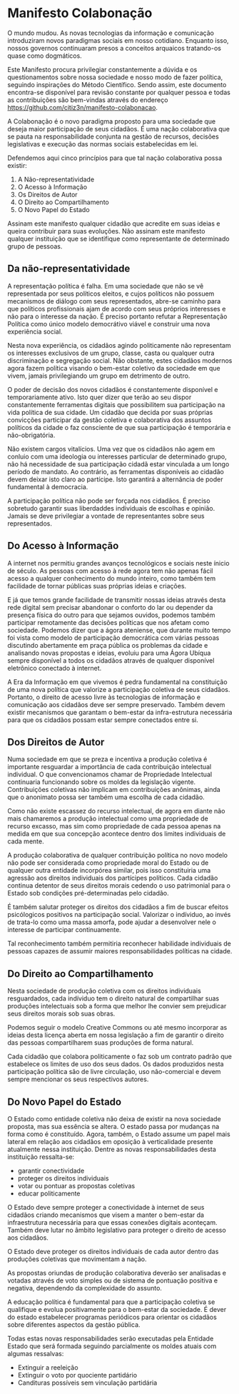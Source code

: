 # Manifesto Colabonação

O mundo mudou. As novas tecnologias da informação e comunicação introduziram novos paradigmas sociais em nosso cotidiano. Enquanto isso, nossos governos continuaram presos a conceitos arquaicos tratando-os quase como dogmáticos.

Este Manifesto procura privilegiar constantemente a dúvida e os questionamentos sobre nossa sociedade e nosso modo de fazer política, seguindo inspirações do Método Científico. Sendo assim, este documento encontra-se disponível para revisão constante por qualquer pessoa e todas as contribuições são bem-vindas através do endereço https://github.com/citiz3n/manifesto-colabonacao.

A Colabonação é o novo paradigma proposto para uma sociedade que deseja maior participação de seus cidadãos. É uma nação colaborativa que se pauta na responsabilidade conjunta na gestão de recursos, decisões legislativas e execução das normas sociais estabelecidas em lei.

Defendemos aqui cinco princípios para que tal nação colaborativa possa existir:

1. A Não-representatividade
2. O Acesso à Informação
3. Os Direitos de Autor
4. O Direito ao Compartilhamento
5. O Novo Papel do Estado

Assinam este manifesto qualquer cidadão que acredite em suas ideias e queira contribuir para suas evoluções. Não assinam este manifesto qualquer instituição que se identifique como representante de determinado grupo de pessoas.

## Da não-representatividade

A representação política é falha. Em uma sociedade que não se vê  representada por seus políticos eleitos, e cujos políticos não possuem mecanismos de diálogo com seus representados, abre-se caminho para que políticos profissionais ajam de acordo com seus próprios interesses e não para o interesse da nação. É preciso portanto refutar a Representação Política como único modelo democrátivo viável e construir uma nova experiência social.

Nesta nova experiência, os cidadãos agindo politicamente não representam os interesses exclusivos de um grupo, classe, casta ou qualquer outra discriminação e segregação social. Não obstante, estes cidadãos modernos agora fazem política visando o bem-estar coletivo da sociedade em que vivem, jamais privilegiando um grupo em detrimento de outro.

O poder de decisão dos novos cidadãos é constantemente disponível e temporariamente ativo. Isto quer dizer que terão ao seu dispor constantemente ferramentas digitais que possibilitem sua participação na vida política de sua cidade. Um cidadão que decida por suas próprias convicções participar da gestão coletiva e colaborativa dos assuntos políticos da cidade o faz consciente de que sua participação é temporária e não-obrigatória.

Não existem cargos vitalícios. Uma vez que os cidadãos não agem em conluio com uma ideologia ou interesses particular de determinado grupo, não há necessidade de sua participação cidadã estar vinculada a um longo período de mandato. Ao contrário, as ferramentas disponíveis ao cidadão devem deixar isto claro ao partícipe. Isto garantirá a alternância de poder fundamental à democracia.

A participação política não pode ser forçada nos cidadãos. É preciso sobretudo garantir suas liberdaddes individuais de escolhas e opinião. Jamais se deve privilegiar a vontade de representantes sobre seus representados.

## Do Acesso à Informação

A internet nos permitiu grandes avanços tecnológicos e sociais neste ínicio de século. As pessoas com acesso à rede agora tem não apenas fácil acesso a qualquer conhecimento do mundo inteiro, como também tem facilidade de tornar públicas suas próprias ideias e criações.

E já que temos grande facilidade de transmitir nossas ideias através desta rede digital sem precisar abandonar o conforto do lar ou depender da presença física do outro para que sejamos ouvidos, podemos também participar remotamente das decisões políticas que nos afetam como sociedade. Podemos dizer que a ágora ateniense, que durante muito tempo foi vista como modelo de participação democrática com várias pessoas discutindo abertamente em praça pública os problemas da cidade e analisando novas propostas e ideias, evoluiu para uma Ágora Ubíqua sempre disponível a todos os cidadãos através de qualquer disponível eletrônico conectado à internet.

A Era da Informação em que vivemos é pedra fundamental na constituição de uma nova política que valorize a participação coletiva de seus cidadãos. Portanto, o direito de acesso livre às tecnologias de informação e comunicação aos cidadãos deve ser sempre preservado. Também devem existir mecanismos que garantam o bem-estar da infra-estrutura necessária para que os cidadãos possam estar sempre conectados entre si.

## Dos Direitos de Autor

Numa sociedade em que se preza e incentiva a produção coletiva é importante resguardar a importância de cada contribuição intelectual individual. O que convencionamos chamar de Propriedade Intelectual continuaria funcionando sobre os moldes da legislação vigente. Contribuições coletivas não implicam em contribuições anônimas, ainda que o anonimato possa ser também uma escolha de cada cidadão.

Como não existe escassez do recurso intelectual, de agora em diante não mais chamaremos a produção intelectual como uma propriedade de recurso excasso, mas sim como propriedade de cada pessoa apenas na medida em que sua concepção acontece dentro dos limites individuais de cada mente.

A produção colaborativa de qualquer contribuição política no novo modelo não pode ser considerada como propriedade moral do Estado ou de qualquer outra entidade incorpórea similar, pois isso constituiria uma agressão aos direitos individuais dos partícipes políticos. Cada cidadão continua detentor de seus direitos morais cedendo o uso patrimonial para o Estado sob condições pré-determinadas pelo cidadão.

É também salutar proteger os direitos dos cidadãos a fim de buscar efeitos psicólogicos positivos na participação social. Valorizar o indíviduo, ao invés de trata-lo como uma massa amorfa, pode ajudar a desenvolver nele o interesse de participar continuamente.

Tal reconhecimento também permitiria reconhecer habilidade individuais de pessoas capazes de assumir maiores responsabilidades políticas na cidade.

## Do Direito ao Compartilhamento

Nesta sociedade de produção coletiva com os direitos individuais resguardados, cada indíviduo tem o direito natural de compartilhar suas produções intelectuais sob a forma que melhor lhe convier sem prejudicar seus direitos morais sob suas obras.

Podemos seguir o modelo Creative Commons ou até mesmo incorporar as ideias desta licença aberta em nossa legislação a fim de garantir o direito das pessoas compartilharem suas produções de forma natural.

Cada cidadão que colabora politicamente o faz sob um contrato padrão que estabelece os limites de uso dos seus dados. Os dados produzidos nesta participação política são de livre circulação, uso não-comercial e devem sempre mencionar os seus respectivos autores.

## Do Novo Papel do Estado

O Estado como entidade coletiva não deixa de existir na nova sociedade proposta, mas sua essência se altera. O estado passa por mudanças na forma como é constituído. Agora, também, o Estado assume um papel mais lateral em relação aos cidadãos em oposição à verticalidade presente atualmente nessa instituição. Dentre as novas responsabilidades desta instituição ressalta-se:

- garantir conectividade
- proteger os direitos individuais
- votar ou pontuar as propostas coletivas
- educar politicamente

O Estado deve sempre proteger a conectividade à internet de seus cidadãos criando mecanismos que visem a manter o bem-estar da infraestrutura necessária para que essas conexões digitais aconteçam. Também deve lutar no âmbito legislativo para proteger o direito de acesso aos cidadãos.

O Estado deve proteger os direitos individuais de cada autor dentro das produções coletivas que movimentam a nação.

As propostas oriundas de produção colaborativa deverão ser analisadas e votadas através de voto simples ou de sistema de pontuação positiva e negativa, dependendo da complexidade do assunto.

A educação política é fundamental para que a participação coletiva se qualifique e evolua positivamente para o bem-estar da sociedade. É dever do estado estabelecer programas periódicos para orientar os cidadãos sobre diferentes aspectos da gestão pública.

Todas estas novas responsabilidades serão executadas pela Entidade Estado que será formada seguindo parcialmente os moldes atuais com algumas ressalvas:

- Extinguir a reeleição
- Extinguir o voto por quociente partidário
- Candituras possíveis sem vinculação partidária
